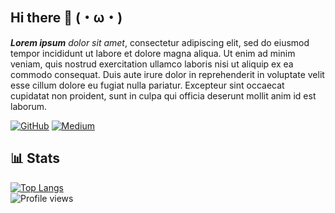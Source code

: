 <!--
### Hi there 👋
-->
## Hi there 👋 (・ω・)

***Lorem ipsum*** *dolor sit amet*, consectetur adipiscing elit, sed do eiusmod tempor incididunt ut labore et dolore magna aliqua. Ut enim ad minim veniam, quis nostrud exercitation ullamco laboris nisi ut aliquip ex ea commodo consequat. Duis aute irure dolor in reprehenderit in voluptate velit esse cillum dolore eu fugiat nulla pariatur. Excepteur sint occaecat cupidatat non proident, sunt in culpa qui officia deserunt mollit anim id est laborum.

[![GitHub](https://img.shields.io/badge/github-%23121011.svg?style=for-the-badge&logo=github&logoColor=white)](https://richeyphu.github.io/)
[![Medium](https://img.shields.io/badge/Medium-12100E?style=for-the-badge&logo=medium&logoColor=white)](https://medium.com/@akaraX)

## 📊 Stats
<!-- ![richeyphu's GitHub stats](https://github-readme-stats.vercel.app/api?username=richeyphu&show_icons=true) -->
[![Top Langs](https://github-readme-stats.vercel.app/api/top-langs/?username=richeyphu&layout=compact&langs_count=6)](https://github.com/anuraghazra/github-readme-stats)<br>
![Profile views](https://komarev.com/ghpvc/?username=richeyphu&color=ff69b4&label=stray🐈+→+no.) <!-- Start counting on 19/7/2564 -->
<!-- [![richeyphu's wakatime stats](https://github-readme-stats.vercel.app/api/wakatime?username=richeyphu)](https://github.com/anuraghazra/github-readme-stats) -->


<!--
**richeyphu/richeyphu** is a ✨ _special_ ✨ repository because its `README.md` (this file) appears on your GitHub profile.

Here are some ideas to get you started:

- 🔭 I’m currently working on ...
- 🌱 I’m currently learning ...
- 👯 I’m looking to collaborate on ...
- 🤔 I’m looking for help with ...
- 💬 Ask me about ...
- 📫 How to reach me: ...
- 😄 Pronouns: ...
- ⚡ Fun fact: ...
-->
